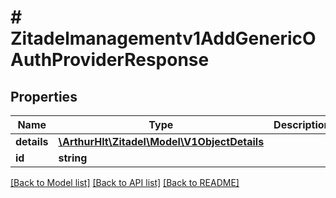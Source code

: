 # # Zitadelmanagementv1AddGenericOAuthProviderResponse

## Properties

Name | Type | Description | Notes
------------ | ------------- | ------------- | -------------
**details** | [**\ArthurHlt\Zitadel\Model\V1ObjectDetails**](V1ObjectDetails.md) |  | [optional]
**id** | **string** |  | [optional]

[[Back to Model list]](../../README.md#models) [[Back to API list]](../../README.md#endpoints) [[Back to README]](../../README.md)
